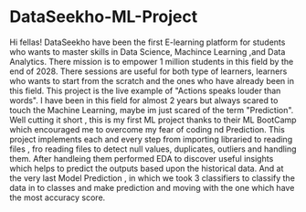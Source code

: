 # DataSeekho-ML-Project
Hi fellas! DataSeekho have been the first E-learning platform for students who wants to master skills in Data Science, Machince Learning ,and  Data Analytics. There mission is to empower 1 million students in this field by the end of 2028. There sessions are useful for both type of learners, learners who wants to start from the scratch and the ones who have already been in this field. 
This project is the live example of "Actions speaks louder than words". I have been in this field for almost 2 years but always scared to touch the Machine Learning, maybe im just scared of the term "Prediction". Well cutting it short , this is my first ML project thanks to their ML BootCamp which encouraged me to overcome my fear of coding nd Prediction. 
This project implements each and every step from importing libraried to reading files , fro reading files to detect null values, duplicates, outliers and handling them. After handleing them performed EDA to discover useful insights which helps to predict the outputs based upon the historical data.
And at the very last Model Prediction , in which we took 3 classifiers to classify the data in to classes and make prediction and moving with the one which have the most accuracy score.
